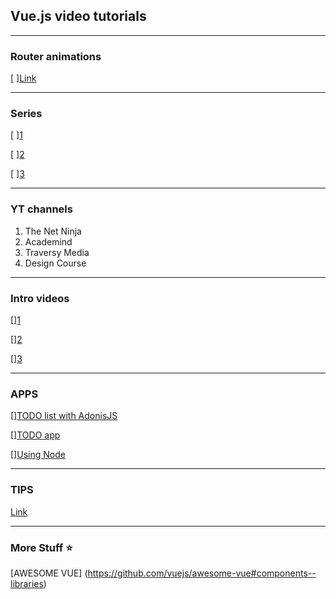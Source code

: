 
## Vue.js video tutorials

---

### Router animations
[ ][Link](https://www.youtube.com/watch?v=0aG2hhvS1sM)

---

### Series
[ ][1](https://www.youtube.com/watch?v=mZY1yyrlJWU&list=PLoYCgNOIyGADZuvKJweutZDOO9VI9YiJ9)

[ ][2](https://www.youtube.com/watch?v=vzSjlLzGB1A&list=PLwAKR305CRO_1yAao-8aZiQnBqJeyng4O)

[ ][3](https://www.youtube.com/watch?v=Ngff3wuZCR0&index=1&list=PLlg3hnqqh7qEGtq1Ry64TTbGFbQbXuJJt)

---

### YT channels
1. The Net Ninja
2. Academind
3. Traversy Media
4. Design Course

---

### Intro videos
[][1](https://www.youtube.com/watch?v=DsuTwV0jwaY&t=290s)

[][2](https://www.youtube.com/watch?v=utJGnK9D_UQ)

[][3](https://www.youtube.com/watch?v=VPUdtEf3oXI)

---

### APPS

[][TODO list with AdonisJS](https://www.youtube.com/watch?v=dfEZlcPvez8)

[][TODO app](https://www.youtube.com/watch?v=A5S23KS_-bU&list=PLEhEHUEU3x5q-xB1On4CsLPts0-rZ9oos)

[][Using Node](https://www.youtube.com/watch?v=Fa4cRMaTDUI)

---

### TIPS 
[Link](https://www.youtube.com/watch?v=gCoDMlRhxKc)

---


### More Stuff :star:
[AWESOME VUE] (https://github.com/vuejs/awesome-vue#components--libraries)